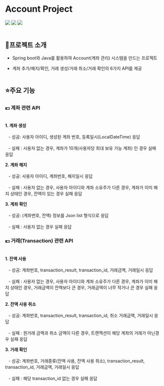# Account Project
<img src="https://img.shields.io/badge/springboot-6DB33F?style=for-the-badge&logo=springboot&logoColor=white">  <img src="https://img.shields.io/badge/Gradle-02303A?style=for-the-badge&logo=Gradle&logoColor=white">  <img src="https://img.shields.io/badge/java-%23ED8B00?style=for-the-badge&logo=openjdk&logoColor=white"> 
<br/><br/>

## 📜프로젝트 소개
- Spring boot와 Java를 활용하여 Account(계좌 관리) 시스템을 만드는 프로젝트

- 계좌 추가/해지/확인, 거래 생성/거래 취소/거래 확인의 6가지 API를 제공
<br/><br/>

## ⭐주요 기능

### 💵 계좌 관련 API<br/><br/>
**1. 계좌 생성** <br/><br/>
&ensp; - 성공: 사용자 아이디, 생성된 계좌 번호, 등록일시(LocalDateTime) 응답<br/><br/>
&ensp; - 실패 : 사용자 없는 경우, 계좌가 10개(사용자당 최대 보유 가능 계좌) 인 경우 실패 응답

**2. 계좌 해지** <br/><br/>
&ensp; - 성공: 사용자 아이디, 계좌번호, 해지일시 응답<br/><br/>
&ensp; - 실패 : 사용자 없는 경우, 사용자 아이디와 계좌 소유주가 다른 경우, 계좌가 이미 해지 상태인 경우, 잔액이 있는 경우 실패 응답

**3. 계좌 확인** <br/><br/>
&ensp; - 성공: (계좌번호, 잔액) 정보를 Json list 형식으로 응답<br/><br/>
&ensp; - 실패 : 사용자 없는 경우 실패 응답


### 💵 거래(Transaction) 관련 API<br/><br/>
**1. 잔액 사용** <br/><br/>
&ensp; - 성공: 계좌번호, transaction_result, transaction_id, 거래금액, 거래일시 응답<br/><br/>
&ensp; - 실패 : 사용자 없는 경우, 사용자 아이디와 계좌 소유주가 다른 경우, 계좌가 이미 해지 상태인 경우, 거래금액이 잔액보다 큰 경우, 거래금액이 너무 작거나 큰 경우 실패 응답

**2. 잔액 사용 취소** <br/><br/>
&ensp; - 성공: 계좌번호, transaction_result, transaction_id, 취소 거래금액, 거래일시 응답<br/><br/>
&ensp; - 실패 : 원거래 금액과 취소 금액이 다른 경우, 트랜잭션이 해당 계좌의 거래가 아닌경우 실패 응답

**3. 거래 확인** <br/><br/>
&ensp; - 성공: 계좌번호, 거래종류(잔액 사용, 잔액 사용 취소), transaction_result, transaction_id, 거래금액, 거래일시 응답<br/><br/>
&ensp; - 실패 : 해당 transaction_id 없는 경우 실패 응답
